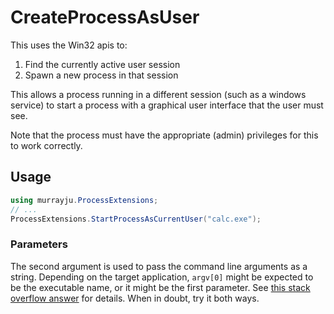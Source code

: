 CreateProcessAsUser
===================

This uses the Win32 apis to:

1. Find the currently active user session
2. Spawn a new process in that session

This allows a process running in a different session (such as a windows service) to start a process with a graphical user interface that the user must see.

Note that the process must have the appropriate (admin) privileges for this to work correctly.

## Usage
```C#
using murrayju.ProcessExtensions;
// ...
ProcessExtensions.StartProcessAsCurrentUser("calc.exe");
```

### Parameters
The second argument is used to pass the command line arguments as a string. Depending on the target application, `argv[0]` might be expected to be the executable name, or it might be the first parameter. See [this stack overflow answer](https://stackoverflow.com/a/14001282) for details. When in doubt, try it both ways.

